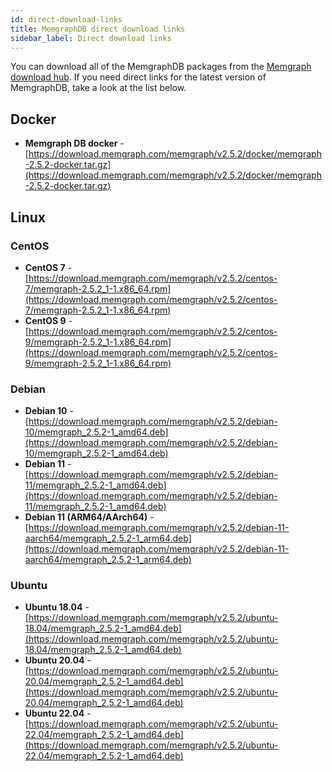 ```yaml
---
id: direct-download-links
title: MemgraphDB direct download links
sidebar_label: Direct download links
---
```


You can download all of the MemgraphDB packages from the [Memgraph download
hub](https://memgraph.com/download/). If you need direct links for the latest
version of MemgraphDB, take a look at the list below.

## Docker

- **Memgraph DB docker** -
  [https://download.memgraph.com/memgraph/v2.5.2/docker/memgraph-2.5.2-docker.tar.gz](https://download.memgraph.com/memgraph/v2.5.2/docker/memgraph-2.5.2-docker.tar.gz)

## Linux

### CentOS

- **CentOS 7** -
  [https://download.memgraph.com/memgraph/v2.5.2/centos-7/memgraph-2.5.2_1-1.x86_64.rpm](https://download.memgraph.com/memgraph/v2.5.2/centos-7/memgraph-2.5.2_1-1.x86_64.rpm)
- **CentOS 9** -
  [https://download.memgraph.com/memgraph/v2.5.2/centos-9/memgraph-2.5.2_1-1.x86_64.rpm](https://download.memgraph.com/memgraph/v2.5.2/centos-9/memgraph-2.5.2_1-1.x86_64.rpm)

### Debian

- **Debian 10** -
  [https://download.memgraph.com/memgraph/v2.5.2/debian-10/memgraph_2.5.2-1_amd64.deb](https://download.memgraph.com/memgraph/v2.5.2/debian-10/memgraph_2.5.2-1_amd64.deb)
- **Debian 11** -
  [https://download.memgraph.com/memgraph/v2.5.2/debian-11/memgraph_2.5.2-1_amd64.deb](https://download.memgraph.com/memgraph/v2.5.2/debian-11/memgraph_2.5.2-1_amd64.deb)
- **Debian 11 (ARM64/AArch64)** -
  [https://download.memgraph.com/memgraph/v2.5.2/debian-11-aarch64/memgraph_2.5.2-1_arm64.deb](https://download.memgraph.com/memgraph/v2.5.2/debian-11-aarch64/memgraph_2.5.2-1_arm64.deb)

### Ubuntu

- **Ubuntu 18.04** -
  [https://download.memgraph.com/memgraph/v2.5.2/ubuntu-18.04/memgraph_2.5.2-1_amd64.deb](https://download.memgraph.com/memgraph/v2.5.2/ubuntu-18.04/memgraph_2.5.2-1_amd64.deb)
- **Ubuntu 20.04** -
  [https://download.memgraph.com/memgraph/v2.5.2/ubuntu-20.04/memgraph_2.5.2-1_amd64.deb](https://download.memgraph.com/memgraph/v2.5.2/ubuntu-20.04/memgraph_2.5.2-1_amd64.deb)
- **Ubuntu 22.04** -
  [https://download.memgraph.com/memgraph/v2.5.2/ubuntu-22.04/memgraph_2.5.2-1_amd64.deb](https://download.memgraph.com/memgraph/v2.5.2/ubuntu-22.04/memgraph_2.5.2-1_amd64.deb)

